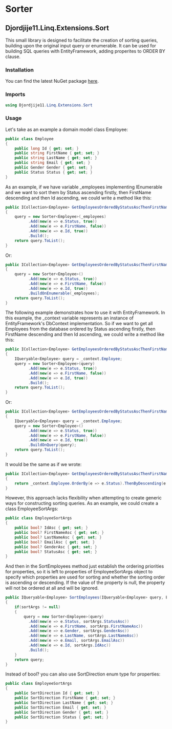 # Sorter

## Djordjije11.Linq.Extensions.Sort

This small library is designed to facilitate the creation of sorting queries, building upon the original input query or enumerable.
It can be used for building SQL queries with EntityFramework, adding properites to ORDER BY clause.

### Installation

You can find the latest NuGet package [here](https://www.nuget.org/packages/Djordjije11.Linq.Extensions.Sort).

### Imports

```c#
using Djordjije11.Linq.Extensions.Sort
```

### Usage

Let's take as an example a domain model class Employee:

```c#
public class Employee
{
    public long Id { get; set; }
    public string FirstName { get; set; }
    public string LastName { get; set; }
    public string Email { get; set; }
    public Gender Gender { get; set; }
    public Status Status { get; set; }
}
```

As an example, if we have variable \_employees implementing IEnumerable<Employee> and we want to sort them by Status ascending firstly, then FirstName descending and then Id ascending, we could write a method like this:

```c#
public ICollection<Employee> GetEmployeesOrderedByStatusAscThenFirstNameDescThenIdAsc()
{
    query = new Sorter<Employee>(_employees)
          .Add(new(e => e.Status, true))
          .Add(new(e => e.FirstName, false))
          .Add(new(e => e.Id, true))
          .Build();
    return query.ToList();
}
```

Or:

```c#
public ICollection<Employee> GetEmployeesOrderedByStatusAscThenFirstNameDescThenIdAsc()
{
    query = new Sorter<Employee>()
          .Add(new(e => e.Status, true))
          .Add(new(e => e.FirstName, false))
          .Add(new(e => e.Id, true))
          .BuildOnEnumerable(_employees);
    return query.ToList();
}
```

The following example demonstrates how to use it with EntityFramework. In this example, the \_context variable represents an instance of EntityFramework's DbContext implementation.
So if we want to get all Employees from the database ordered by Status ascending firstly, then FirstName descending and then Id ascending, we could write a method like this:

```c#
public ICollection<Employee> GetEmployeesOrderedByStatusAscThenFirstNameDescThenIdAsc()
{
    IQueryable<Employee> query = _context.Employee;
    query = new Sorter<Employee>(query)
          .Add(new(e => e.Status, true))
          .Add(new(e => e.FirstName, false))
          .Add(new(e => e.Id, true))
          .Build();
    return query.ToList();
}
```

Or:

```c#
public ICollection<Employee> GetEmployeesOrderedByStatusAscThenFirstNameDescThenIdAsc()
{
    IQueryable<Employee> query = _context.Employee;
    query = new Sorter<Employee>()
          .Add(new(e => e.Status, true))
          .Add(new(e => e.FirstName, false))
          .Add(new(e => e.Id, true))
          .BuildOnQuery(query);
    return query.ToList();
}
```

It would be the same as if we wrote:

```c#
public ICollection<Employee> GetEmployeesOrderedByStatusAscThenFirstNameDescThenIdAsc()
{
    return _context.Employee.OrderBy(e => e.Status).ThenByDescending(e => e.FirstName).ThenBy(e => e.Id).ToList();
}
```

However, this approach lacks flexibility when attempting to create generic ways for constructing sorting queries.
As an example, we could create a class EmployeeSortArgs:

```c#
public class EmployeeSortArgs
{
    public bool? IdAsc { get; set; }
    public bool? FirstNameAsc { get; set; }
    public bool? LastNameAsc { get; set; }
    public bool? EmailAsc { get; set; }
    public bool? GenderAsc { get; set; }
    public bool? StatusAsc { get; set; }
}
```

And then in the SortEmployees method just establish the ordering priorities for properties, so it is left to properties of EmployeeSortArgs object to specify which properties are used for sorting and whether the sorting order is ascending or descending. If the value of the property is null, the property will not be ordered at all and will be ignored.

```c#
public IQueryable<Employee> SortEmployees(IQueryable<Employee> query, EmployeeSortArgs sortArgs)
{
    if(sortArgs != null)
    {
        query = new Sorter<Employee>(query)
          .Add(new(e => e.Status, sortArgs.StatusAsc))
          .Add(new(e => e.FirstName, sortArgs.FirstNameAsc))
          .Add(new(e => e.Gender, sortArgs.GenderAsc))
          .Add(new(e => e.LastName, sortArgs.LastNameAsc))
          .Add(new(e => e.Email, sortArgs.EmailAsc))
          .Add(new(e => e.Id, sortArgs.IdAsc))
          .Build();
    }
    return query;
}
```

Instead of bool? you can also use SortDirection enum type for properties:

```c#
public class EmployeeSortArgs
{
    public SortDirection Id { get; set; }
    public SortDirection FirstName { get; set; }
    public SortDirection LastName { get; set; }
    public SortDirection Email { get; set; }
    public SortDirection Gender { get; set; }
    public SortDirection Status { get; set; }
}
```
